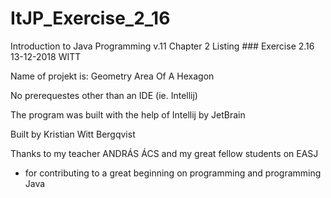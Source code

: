 # ItJP_Exercise_2_16

Introduction to Java Programming v.11 
Chapter 2
Listing ###
Exercise 2.16
13-12-2018
WITT

Name of projekt is: Geometry Area Of A Hexagon

No prerequestes other than an IDE (ie. Intellij)

The program was built with the help of Intellij by JetBrain

Built by Kristian Witt Bergqvist

Thanks to my teacher ANDRÁS ÁCS and my great fellow students on EASJ
- for contributing to a great beginning on programming and programming Java

